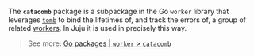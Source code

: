 The **`catacomb`** package is a subpackage in the Go `worker` library that leverages [`tomb`](tomb-package.md) to bind
the
lifetimes of, and track the errors of, a group of related [workers](worker.md). In Juju it is used in precisely this
way.


> See more: [Go packages | `worker` > `catacomb`](https://pkg.go.dev/github.com/juju/worker/v3@v3.3.0/catacomb)